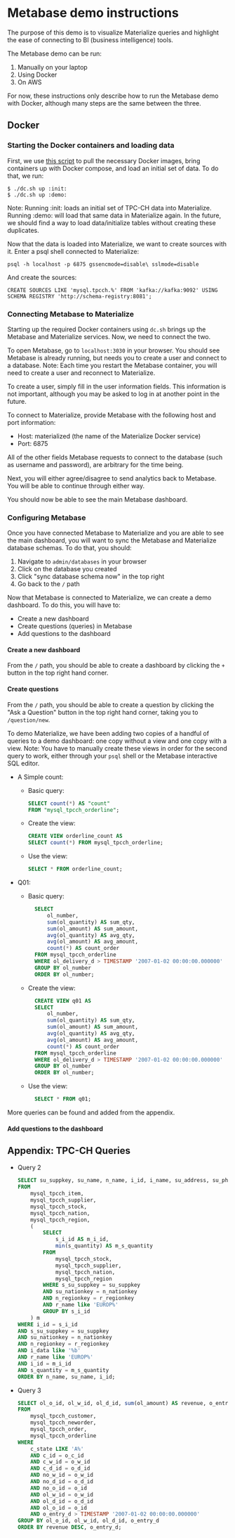 # Metabase demo instructions

The purpose of this demo is to visualize Materialize queries and
highlight the ease of connecting to BI (business intelligence) tools.


The Metabase demo can be run:
1. Manually on your laptop
1. Using Docker
1. On AWS

For now, these instructions only describe how to run the Metabase demo
with Docker, although many steps are the same between the three.

## Docker

### Starting the Docker containers and loading data

First, we use [this script](https://github.com/MaterializeInc/materialize/blob/master/ex/chbench/dc.sh)
to pull the necessary Docker images, bring containers up with Docker compose, and 
load an initial set of data. To do that, we run:

```console
$ ./dc.sh up :init:
$ ./dc.sh up :demo:
```

Note: Running :init: loads an initial set of TPC-CH data into Materialize.
Running :demo: will  load that same data in Materialize again. In the future,
we should find a way to load data/initialize tables without creating these duplicates.

Now that the data is loaded into Materialize, we want to create sources
with it. Enter a psql shell connected to Materialize:

```console
psql -h localhost -p 6875 gssencmode=disable\ sslmode=disable
```

And create the sources:

```console
CREATE SOURCES LIKE 'mysql.tpcch.%' FROM 'kafka://kafka:9092' USING SCHEMA REGISTRY 'http://schema-registry:8081';
```

### Connecting Metabase to Materialize

Starting up the required Docker containers using `dc.sh` brings up the Metabase 
and Materialize services. Now, we need to connect the two.

To open Metabase, go to `localhost:3030` in your browser. 
You should see Metabase is already running, but needs you to 
create a user and connect to a database. Note: Each time you 
restart the Metabase container, you will need to create a 
user and reconnect to Materialize.

To create a user, simply fill in the user information fields.
This information is not important, although you may be asked to log in 
at another point in the future.

To connect to Materialize, provide Metabase with the following 
host and port information:
- Host: materialized (the name of the Materialize Docker service)
- Port: 6875

All of the other fields Metabase requests to connect to the database
(such as username and password), are arbitrary for the time being.

Next, you will either agree/disagree to send analytics back to Metabase.
You will be able to continue through either way.

You should now be able to see the main Metabase dashboard.


### Configuring Metabase

Once you have connected Metabase to Materialize and you are able to 
see the main dashboard, you will want to sync the Metabase and
Materialize database schemas. To do that, you should:
1. Navigate to `admin/databases` in your browser
2. Click on the database you created 
3. Click "sync database schema now" in the top right
4. Go back to the `/` path

Now that Metabase is connected to Materialize, we can create a demo dashboard.
To do this, you will have to:
- Create a new dashboard
- Create questions (queries) in Metabase
- Add questions to the dashboard


#### Create a new dashboard
From the `/` path, you should be able to create a dashboard by clicking the
`+` button in the top right hand corner. 


#### Create questions
From the `/` path, you should be able to create a question by clicking the
"Ask a Question" button in the top right hand corner, taking you to
`/question/new`. 

To demo Materialize, we have been adding two copies of a handful of 
queries to a demo dashboard: one copy without a view and one copy
with a view. Note: You have to manually create these views in order
for the second query to work, either through your `psql` shell or
the Metabase interactive SQL editor.

- A Simple count:
    - Basic query:
      ```sql
      SELECT count(*) AS "count"
      FROM "mysql_tpcch_orderline";
      ```
    - Create the view:
      ```sql
      CREATE VIEW orderline_count AS 
      SELECT count(*) FROM mysql_tpcch_orderline;
      ```
    - Use the view:
      ```sql
      SELECT * FROM orderline_count;
      ```

- Q01:
    - Basic query:
      ```sql
        SELECT
            ol_number,
            sum(ol_quantity) AS sum_qty,
            sum(ol_amount) AS sum_amount,
            avg(ol_quantity) AS avg_qty,
            avg(ol_amount) AS avg_amount,
            count(*) AS count_order
        FROM mysql_tpcch_orderline
        WHERE ol_delivery_d > TIMESTAMP '2007-01-02 00:00:00.000000'
        GROUP BY ol_number
        ORDER BY ol_number;
      ```
    - Create the view:
      ```sql
        CREATE VIEW q01 AS
        SELECT
            ol_number,
            sum(ol_quantity) AS sum_qty,
            sum(ol_amount) AS sum_amount,
            avg(ol_quantity) AS avg_qty,
            avg(ol_amount) AS avg_amount,
            count(*) AS count_order
        FROM mysql_tpcch_orderline
        WHERE ol_delivery_d > TIMESTAMP '2007-01-02 00:00:00.000000'
        GROUP BY ol_number
        ORDER BY ol_number; 
      ```
    - Use the view:
      ```sql
        SELECT * FROM q01;
      ```

More queries can be found and added from the appendix.
      

#### Add questions to the dashboard

      
      
      
## Appendix: TPC-CH Queries
         
- Query 2
    ```sql
    SELECT su_suppkey, su_name, n_name, i_id, i_name, su_address, su_phone, su_comment
    FROM
        mysql_tpcch_item,
        mysql_tpcch_supplier,
        mysql_tpcch_stock,
        mysql_tpcch_nation,
        mysql_tpcch_region,
        (
            SELECT
                s_i_id AS m_i_id,
                min(s_quantity) AS m_s_quantity
            FROM
                mysql_tpcch_stock,
                mysql_tpcch_supplier,
                mysql_tpcch_nation,
                mysql_tpcch_region
            WHERE s_su_suppkey = su_suppkey
            AND su_nationkey = n_nationkey
            AND n_regionkey = r_regionkey
            AND r_name like 'EUROP%'
            GROUP BY s_i_id
        ) m
    WHERE i_id = s_i_id
    AND s_su_suppkey = su_suppkey
    AND su_nationkey = n_nationkey
    AND n_regionkey = r_regionkey
    AND i_data like '%b'
    AND r_name like 'EUROP%'
    AND i_id = m_i_id
    AND s_quantity = m_s_quantity
    ORDER BY n_name, su_name, i_id;
    ```
- Query 3
    ```sql
    SELECT ol_o_id, ol_w_id, ol_d_id, sum(ol_amount) AS revenue, o_entry_d
    FROM
        mysql_tpcch_customer,
        mysql_tpcch_neworder,
        mysql_tpcch_order,
        mysql_tpcch_orderline
    WHERE
        c_state LIKE 'A%'
        AND c_id = o_c_id
        AND c_w_id = o_w_id
        AND c_d_id = o_d_id
        AND no_w_id = o_w_id
        AND no_d_id = o_d_id
        AND no_o_id = o_id
        AND ol_w_id = o_w_id
        AND ol_d_id = o_d_id
        AND ol_o_id = o_id
        AND o_entry_d > TIMESTAMP '2007-01-02 00:00:00.000000'
    GROUP BY ol_o_id, ol_w_id, ol_d_id, o_entry_d
    ORDER BY revenue DESC, o_entry_d;
  
    ```  




